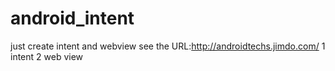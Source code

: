 # android_intent
just create intent and webview
see the URL:http://androidtechs.jimdo.com/
1 intent 
2 web view
